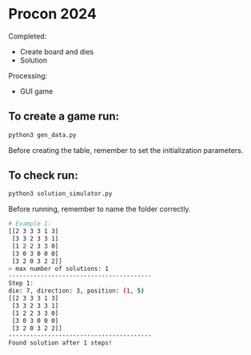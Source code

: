 # Procon 2024

Completed:
- Create board and dies
- Solution


Processing:
- GUI game

## To create a game run:
```bash
python3 gen_data.py
```
Before creating the table, remember to set the initialization parameters.

## To check run:
```bash
python3 solution_simulator.py
```
Before running, remember to name the folder correctly.

```bash
# Example 1:
[[2 3 3 3 1 3]
 [3 3 2 3 3 1]
 [1 2 2 3 3 0]
 [3 0 3 0 0 0]
 [3 2 0 3 2 2]]
> max number of solutions: 1
----------------------------------------
Step 1: 
die: 7, direction: 3, position: (1, 5)
[[2 3 3 3 1 3]
 [3 3 2 3 3 1]
 [1 2 2 3 3 0]
 [3 0 3 0 0 0]
 [3 2 0 3 2 2]]
----------------------------------------
Found solution after 1 steps!
```